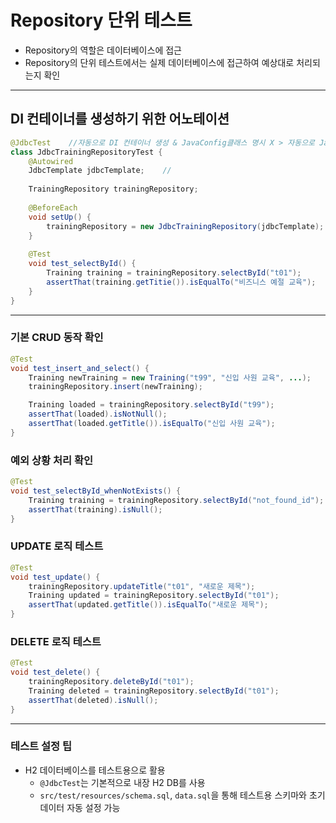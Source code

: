 # Repository 단위 테스트
+ Repository의 역할은 데이터베이스에 접근
+ Repository의 단위 테스트에서는 실제 데이터베이스에 접근하여 예상대로 처리되는지 확인

---

## DI 컨테이너를 생성하기 위한 어노테이션
```java
@JdbcTest    //자동으로 DI 컨테이너 생성 & JavaConfig클래스 명시 X > 자동으로 JavaConfig 클래스를 찾는다 (main 메서드를 가진 JavaConfig 클래스가 로드) + 컴포넌트 스캔 제한 > @Repository Bean 등록 X
class JdbcTrainingRepositoryTest {
    @Autowired
    JdbcTemplate jdbcTemplate;    //
    
    TrainingRepository trainingRepository;
    
    @BeforeEach
    void setUp() {
        trainingRepository = new JdbcTrainingRepository(jdbcTemplate);
    }
    
    @Test
    void test_selectById() {
        Training training = trainingRepository.selectById("t01");
        assertThat(training.getTitie()).isEqualTo("비즈니스 예절 교육");
    }
}
```

---

### 기본 CRUD 동작 확인
```java
@Test
void test_insert_and_select() {
    Training newTraining = new Training("t99", "신입 사원 교육", ...);
    trainingRepository.insert(newTraining);

    Training loaded = trainingRepository.selectById("t99");
    assertThat(loaded).isNotNull();
    assertThat(loaded.getTitle()).isEqualTo("신입 사원 교육");
}
```

### 예외 상황 처리 확인
```java
@Test
void test_selectById_whenNotExists() {
    Training training = trainingRepository.selectById("not_found_id");
    assertThat(training).isNull();
}
```

### UPDATE 로직 테스트
```java
@Test
void test_update() {
    trainingRepository.updateTitle("t01", "새로운 제목");
    Training updated = trainingRepository.selectById("t01");
    assertThat(updated.getTitle()).isEqualTo("새로운 제목");
}
```

### DELETE 로직 테스트
```java
@Test
void test_delete() {
    trainingRepository.deleteById("t01");
    Training deleted = trainingRepository.selectById("t01");
    assertThat(deleted).isNull();
}
```

---

### 테스트 설정 팁
+ H2 데이터베이스를 테스트용으로 활용
  + `@JdbcTest`는 기본적으로 내장 H2 DB를 사용
  + `src/test/resources/schema.sql`, `data.sql`을 통해 테스트용 스키마와 초기 데이터 자동 설정 가능